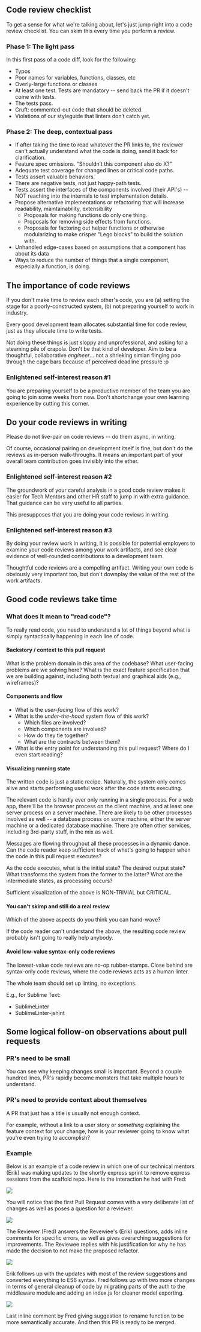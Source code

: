 ## Code review checklist

To get a sense for what we're talking about, let's just jump right into a code review checklist. You can skim this every time you perform a review.

###  Phase 1: The light pass

In this first pass of a code diff, look for the following:

* Typos
* Poor names for variables, functions, classes, etc
* Overly-large functions or classes
* At least one test. Tests are mandatory -- send back the PR if it doesn't come with tests.
* The tests pass.
* Cruft: commented-out code that should be deleted.
* Violations of our styleguide that linters don’t catch yet.

### Phase 2: The deep, contextual pass

* If after taking the time to read whatever the PR links to, the reviewer can't actually understand what the code is doing, send it back for clarification.
* Feature spec omissions. “Shouldn’t this component also do X?”
* Adequate test coverage for changed lines or critical code paths.
* Tests assert valuable behaviors.
* There are negative tests, not just happy-path tests.
* Tests assert the interfaces of the components involved (their API's) -- NOT  reaching into the internals to test implementation details.
* Propose alternative implementations or refactoring that will increase readability, maintainability, extensibility
	* Proposals for making functions do only one thing.
	* Proposals for removing side effects from functions.
	* Proposals for factoring out helper functions or otherwise modularizing to make crisper "Lego blocks" to build the solution with.
* Unhandled edge-cases based on assumptions that a component has about its data
* Ways to reduce the number of things that a single component, especially a function, is doing.

## The importance of code reviews

If you don't make time to review each other's code, you are (a) setting the stage for a poorly-constructed system, (b) not preparing yourself to work in industry.

Every good development team allocates substantial time for code review, just as they allocate time to write tests. 

Not doing these things is just sloppy and unprofessional, and asking for a steaming pile of crapola. Don't be that kind of developer. Aim to be a thoughtful, collaborative _engineer_... not a shrieking simian flinging poo through the cage bars because of perceived deadline pressure :p

### Enlightened self-interest reason #1

You are preparing yourself to be a productive member of the team you are going to join some weeks from now.  Don't shortchange your own learning experience by cutting this corner.

## Do your code reviews in writing

Please do not live-pair on code reviews -- do them async, in writing.

Of course, occasional pairing on development itself is fine, but don't do the reviews as in-person walk-throughs. It means an important part of your overall team contribution goes invisibly into the ether.

### Enlightened self-interest reason #2

The groundwork of your careful analysis in a good code review makes it easier for Tech Mentors and other HR staff to jump in with extra guidance. That guidance can be very useful to all parties.

This presupposes that you are doing your code reviews in writing.

### Enlightened self-interest reason #3

By doing your review work in writing, it is possible for potential employers to examine your code reviews among your work artifacts, and see clear evidence of well-rounded contributions to a development team.

Thoughtful code reviews are a compelling artifact. Writing your own code is obviously very important too, but don't downplay the value of the rest of the work artifacts.

## Good code reviews take time

### What does it mean to "read code"?

To really read code, you need to understand a lot of things beyond what is simply syntactically happening in each line of code.

#### Backstory / context to this pull request

What is the problem domain in this area of the codebase? What user-facing problems are we solving here?  What is the exact feature specification that we are building against, including both textual and graphical aids (e.g., wireframes)? 

#### Components and flow

* What is the _user-facing_ flow of this work?
* What is the _under-the-hood_ system flow of this work? 
	* Which files are involved? 
	* Which components are involved? 
	* How do they tie together? 
	* What are the contracts between them?
* What is the entry point for understanding this pull request? Where do I even start reading?

#### Visualizing running state

The written code is just a static recipe. Naturally, the system only comes alive and starts performing useful work after the code starts executing.

The relevant code is hardly ever only running in a single process. For a web app, there'll be the browser process on the client machine, and at least one server process on a server machine.  There are likely to be other processes involved as well -- a database process on some machine, either the server machine or a dedicated database machine. There are often other services, including 3rd-party stuff, in the mix as well.

Messages are flowing throughout all these processes in a dynamic dance. Can the code reader keep sufficient track of what's going to happen when the code in this pull request executes?

As the code executes, what is the initial state? The desired output state? What transforms the system from the former to the latter? What are the intermediate states, as processing occurs?

Sufficient visualization of the above is NON-TRIVIAL but CRITICAL. 

#### You can't skimp and still do a real review

Which of the above aspects do you think you can hand-wave?

If the code reader can't understand the above, the resulting code review probably isn't going to really help anybody.

#### Avoid low-value syntax-only code reviews

The lowest-value code reviews are no-op rubber-stamps. Close behind are syntax-only code reviews, where the code reviews acts as a human linter.

The whole team should set up linting, no exceptions.

E.g., for Sublime Text:

* SublimeLinter
* SublimeLinter-jshint

## Some logical follow-on observations about pull requests

### PR's need to be small

You can see why keeping changes small is important. Beyond a couple hundred lines, PR's rapidly become monsters that take multiple hours to understand.

### PR's need to provide context about themselves

A PR that just has a title is usually not enough context.

For example, without a link to a user story or _something_ explaining the feature context for your change, how is your reviewer going to know what you're even trying to accomplish?

### Example

Below is an example of a code review in which one of our technical mentors (Erik) was making updates to the shortly express sprint to remove express sessions from the scaffold repo. Here is the interaction he had with Fred:

![](http://imgur.com/qL8ehJD.png)

You will notice that the first Pull Request comes with a very deliberate list of changes as well as poses a question for a reviewer.

![](http://imgur.com/PHcyeFn.png)

The Reviewer (Fred) answers the Revewiee's (Erik) questions, adds inline comments for specific errors, as well as gives overarching suggestions for improvements. The Reviewee replies with his justification for why he has made the decision to not make the proposed refactor.

![](http://imgur.com/b1XslL4.png)

Erik follows up with the updates with most of the review suggestions and converted everything to ES6 syntax. Fred follows up with two more changes in terms of general cleanup of code by migrating parts of the auth to the middleware module and adding an index.js for cleaner model exporting.

![](http://imgur.com/hdn81aL.png)

Last inline comment by Fred giving suggestion to rename function to be more semantically accurate. And then this PR is ready to be merged.


